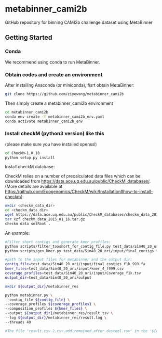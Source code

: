 # metabinner_cami2b
GitHub repository for binning CAMI2b challenge dataset using MetaBinner

## <a name="started"></a>Getting Started

### <a name="docker"></a>Conda

We recommend using conda to run MetaBinner.

### <a name="docker"></a>Obtain codes and create an environment
After installing Anaconda (or miniconda), fisrt obtain MetaBinner:

```sh
git clone https://github.com/ziyewang/metabinner_cami2b
```
Then simply create a metabinner_cami2b environment 

```sh
cd metabinner_cami2b
conda env create -f metabinner_cami2b_env.yaml
conda activate metabinner_cami2b_env
```

### <a name="docker"></a>Install checkM (python3 version) like this

(please make sure you have installed openssl)

```sh
cd CheckM-1.0.18
python setup.py install
```
Install checkM database:

CheckM relies on a number of precalculated data files which can be downloaded from https://data.ace.uq.edu.au/public/CheckM_databases/. (More details are available at https://github.com/Ecogenomics/CheckM/wiki/Installation#how-to-install-checkm):

```sh
mkdir <checkm_data_dir>
cd <checkm_data_dir>
wget https://data.ace.uq.edu.au/public/CheckM_databases/checkm_data_2015_01_16.tar.gz
tar xzf checkm_data_2015_01_16.tar.gz 
checkm data setRoot .
```

An example:
```sh
#Filter short contigs and generate kmer profiles:
python scripts/filter_tooshort_for_contig_file.py test_data/Sim40_20_ori/input/final_contigs.fa 999
python scripts/gen_kmer.py test_data/Sim40_20_ori/input/final_contigs.fa 999 4

#path to the input files for metabinner and the output dir:
contig_file=test_data/Sim40_20_ori/input/final_contigs_f1k_999.fa
kmer_files=test_data/Sim40_20_ori/input/kmer_4_f999.csv
coverage_profiles=test_data/Sim40_20_ori/input/Coverage_f1k.tsv
output_dir=test_data/Sim40_20_ori/output

mkdir ${output_dir}/metabinner_res

python metabinner.py \
--contig_file ${contig_file} \
--coverage_profiles ${coverage_profiles} \
--composition_profiles ${kmer_files} \
--output ${output_dir}/metabinner_res/result.tsv \
--log ${output_dir}/metabinner_res/result.log \
--threads 40

#The file "result.tsv.2.tsv.add_remained_after_dastool.tsv" in the "${output_dir}/metabinner_res" is the final output.
```

